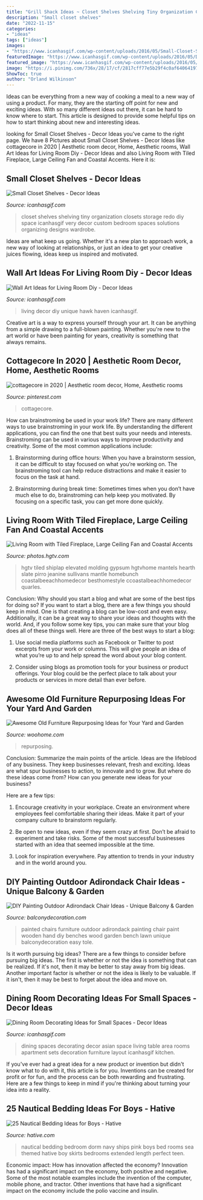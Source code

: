 ```yaml
---
title: "Grill Shack Ideas ~ Closet Shelves Shelving Tiny Organization Closets Storage Redo Diy Space Icanhasgif Very Decor Custom Bedroom Spaces Solutions Organizing Designs Wardrobe"
description: "Small closet shelves"
date: "2022-11-15"
categories:
- "ideas"
tags: ["ideas"]
images:
- "https://www.icanhasgif.com/wp-content/uploads/2016/05/Small-Closet-Shelves.jpg"
featuredImage: "https://www.icanhasgif.com/wp-content/uploads/2016/05/Dining-Room-Decorating-Ideas-for-Small-Spaces.jpg"
featured_image: "https://www.icanhasgif.com/wp-content/uploads/2016/05/Dining-Room-Decorating-Ideas-for-Small-Spaces.jpg"
image: "https://i.pinimg.com/736x/28/17/cf/2817cff77e5b29f4c0af64064197b332.jpg"
ShowToc: true
author: "Orland Wilkinson"
---
```



Ideas can be everything from a new way of cooking a meal to a new way of using a product. For many, they are the starting off point for new and exciting ideas. With so many different ideas out there, it can be hard to know where to start. This article is designed to provide some helpful tips on how to start thinking about new and interesting ideas.

	

		
looking for Small Closet Shelves - Decor Ideas you've came to the right page. We have 8 Pictures about Small Closet Shelves - Decor Ideas like cottagecore in 2020 | Aesthetic room decor, Home, Aesthetic rooms, Wall Art Ideas for Living Room Diy - Decor Ideas and also Living Room with Tiled Fireplace, Large Ceiling Fan and Coastal Accents. Here it is:
		
    
## Small Closet Shelves - Decor Ideas

<img loading=lazy src="https://www.icanhasgif.com/wp-content/uploads/2016/05/Small-Closet-Shelves.jpg" onerror="this.onerror=null;this.src='https://tse2.mm.bing.net/th?id=OIP.4aG2Q4Y31ldIpBOs1sY1rwHaJ6&amp;pid=15.1';" alt="Small Closet Shelves - Decor Ideas">

_Source: icanhasgif.com_

>closet shelves shelving tiny organization closets storage redo diy space icanhasgif very decor custom bedroom spaces solutions organizing designs wardrobe. 

	

Ideas are what keep us going. Whether it's a new plan to approach work, a new way of looking at relationships, or just an idea to get your creative juices flowing, ideas keep us inspired and motivated.

    
## Wall Art Ideas For Living Room Diy - Decor Ideas

<img loading=lazy src="https://icanhasgif.com/wp-content/uploads/2016/03/Wall-Art-Ideas-for-Living-Room-Diy.jpg" onerror="this.onerror=null;this.src='https://tse2.mm.bing.net/th?id=OIP.Pw231lBeOmof9vfGhqj38wHaFj&amp;pid=15.1';" alt="Wall Art Ideas for Living Room Diy - Decor Ideas">

_Source: icanhasgif.com_

>living decor diy unique hawk haven icanhasgif. 

	

Creative art is a way to express yourself through your art. It can be anything from a simple drawing to a full-blown painting. Whether you're new to the art world or have been painting for years, creativity is something that always remains.

    
## Cottagecore In 2020 | Aesthetic Room Decor, Home, Aesthetic Rooms

<img loading=lazy src="https://i.pinimg.com/736x/28/17/cf/2817cff77e5b29f4c0af64064197b332.jpg" onerror="this.onerror=null;this.src='https://tse4.mm.bing.net/th?id=OIP.KsYId37Wt4Su8WGIrdxZtgHaJ3&amp;pid=15.1';" alt="cottagecore in 2020 | Aesthetic room decor, Home, Aesthetic rooms">

_Source: pinterest.com_

>cottagecore. 

	

How can brainstroming be used in your work life?
There are many different ways to use brainstroming in your work life. By understanding the different applications, you can find the one that best suits your needs and interests. Brainstroming can be used in various ways to improve productivity and creativity. Some of the most common applications include:
1) Brainstorming during office hours: When you have a brainstorm session, it can be difficult to stay focused on what you’re working on. The brainstroming tool can help reduce distractions and make it easier to focus on the task at hand.

2) Brainstorming during break time: Sometimes times when you don’t have much else to do, brainstroming can help keep you motivated. By focusing on a specific task, you can get more done quickly.

    
## Living Room With Tiled Fireplace, Large Ceiling Fan And Coastal Accents

<img loading=lazy src="https://hgtvhome.sndimg.com/content/dam/images/hgtv/fullset/2015/7/16/1/ink-Architecture-Interiors_Sullivans-Island-Beach-House_7.jpg.rend.hgtvcom.616.924.suffix/1437074461138.jpeg" onerror="this.onerror=null;this.src='https://tse2.mm.bing.net/th?id=OIP.1neCpG_d88sZpMi8eF1EYAHaLH&amp;pid=15.1';" alt="Living Room with Tiled Fireplace, Large Ceiling Fan and Coastal Accents">

_Source: photos.hgtv.com_

>hgtv tiled shiplap elevated molding gypsum hgtvhome mantels hearth slate pirro jeanine sullivans mantle homebunch coastalbeeachhomedecor besthomestyle ccoastalbeachhomedecor quarles. 

	

Conclusion: Why should you start a blog and what are some of the best tips for doing so?
If you want to start a blog, there are a few things you should keep in mind. One is that creating a blog can be low-cost and even easy. Additionally, it can be a great way to share your ideas and thoughts with the world. And, if you follow some key tips, you can make sure that your blog does all of these things well. Here are three of the best ways to start a blog:
1. Use social media platforms such as Facebook or Twitter to post excerpts from your work or columns. This will give people an idea of what you’re up to and help spread the word about your blog content.

2. Consider using blogs as promotion tools for your business or product offerings. Your blog could be the perfect place to talk about your products or services in more detail than ever before.

    
## Awesome Old Furniture Repurposing Ideas For Your Yard And Garden

<img loading=lazy src="https://www.woohome.com/wp-content/uploads/2016/02/repurposed-furniture-garden-yard-11.jpg" onerror="this.onerror=null;this.src='https://tse4.mm.bing.net/th?id=OIP.YZrXMtmdME8Tlte4CfZuogHaLH&amp;pid=15.1';" alt="Awesome Old Furniture Repurposing Ideas for Your Yard and Garden">

_Source: woohome.com_

>repurposing. 

	

Conclusion: Summarize the main points of the article.
Ideas are the lifeblood of any business. They keep businesses relevant, fresh and exciting. Ideas are what spur businesses to action, to innovate and to grow.
But where do these ideas come from? How can you generate new ideas for your business?

Here are a few tips:

1. Encourage creativity in your workplace. Create an environment where employees feel comfortable sharing their ideas. Make it part of your company culture to brainstorm regularly.

2. Be open to new ideas, even if they seem crazy at first. Don’t be afraid to experiment and take risks. Some of the most successful businesses started with an idea that seemed impossible at the time.

3. Look for inspiration everywhere. Pay attention to trends in your industry and in the world around you.

    
## DIY Painting Outdoor Adirondack Chair Ideas - Unique Balcony &amp; Garden

<img loading=lazy src="https://www.balconydecoration.com/wp-content/uploads/2019/08/Painted-Adirondack-Chairs-40.jpg" onerror="this.onerror=null;this.src='https://tse4.mm.bing.net/th?id=OIP.rE6WIuIpTdcJ7JbAgvewDAHaLK&amp;pid=15.1';" alt="DIY Painting Outdoor Adirondack Chair Ideas - Unique Balcony &amp; Garden">

_Source: balconydecoration.com_

>painted chairs furniture outdoor adirondack painting chair paint wooden hand diy benches wood garden bench lawn unique balconydecoration easy tole. 

	

Is it worth pursuing big ideas?
There are a few things to consider before pursuing big ideas. The first is whether or not the idea is something that can be realized. If it's not, then it may be better to stay away from big ideas. Another important factor is whether or not the idea is likely to be valuable. If it isn't, then it may be best to forget about the idea and move on.

    
## Dining Room Decorating Ideas For Small Spaces - Decor Ideas

<img loading=lazy src="https://www.icanhasgif.com/wp-content/uploads/2016/05/Dining-Room-Decorating-Ideas-for-Small-Spaces.jpg" onerror="this.onerror=null;this.src='https://tse2.mm.bing.net/th?id=OIP.wPM_RWbxbDrkpKb2QVv_QgHaJ4&amp;pid=15.1';" alt="Dining Room Decorating Ideas for Small Spaces - Decor Ideas">

_Source: icanhasgif.com_

>dining spaces decorating decor asian space living table area rooms apartment sets decoration furniture layout icanhasgif kitchen. 

	

If you've ever had a great idea for a new product or invention but didn't know what to do with it, this article is for you. Inventions can be created for profit or for fun, and the process can be both rewarding and frustrating. Here are a few things to keep in mind if you're thinking about turning your idea into a reality.

    
## 25 Nautical Bedding Ideas For Boys - Hative

<img loading=lazy src="https://hative.com/wp-content/uploads/2014/10/nautical-bedding-ideas/18-nautical-bedding-ideas-for-boys.jpg" onerror="this.onerror=null;this.src='https://tse2.mm.bing.net/th?id=OIP.RzML-Ce_siOxztIw-iRQfgHaLH&amp;pid=15.1';" alt="25 Nautical Bedding Ideas for Boys - Hative">

_Source: hative.com_

>nautical bedding bedroom dorm navy ships pink boys bed rooms sea themed hative boy skirts bedrooms extended length perfect teen. 

	

Economic impact: How has innovation affected the economy?
Innovation has had a significant impact on the economy, both positive and negative. Some of the most notable examples include the invention of the computer, mobile phone, and tractor. Other inventions that have had a significant impact on the economy include the polio vaccine and insulin.

